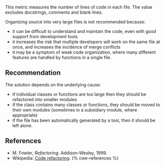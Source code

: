 This metric measures the number of lines of code in each file. The value excludes docstrings, comments and blank lines.

Organizing source into very large files is not recommended because:

* it can be difficult to understand and maintain the code, even with good support from development tools
* it increases the risk that multiple developers will work on the same file at once, and increases the incidence of merge conflicts
* it may be a symptom of weak code organization, where many different features are handled by functions in a single file.

## Recommendation
The solution depends on the underlying cause:

* if individual classes or functions are too large then they should be refactored into smaller modules
* if the class contains many classes or functions, they should be moved to their own modules (sometimes in a subsidiary module, where appropriate)
* if the file has been automatically generated by a tool, then it should be left alone.

## References
* M. Fowler, *Refactoring*. Addison-Wesley, 1999.
* Wikipedia: [Code refactoring](https://en.wikipedia.org/wiki/Code_refactoring).
{% cwe-references %}
